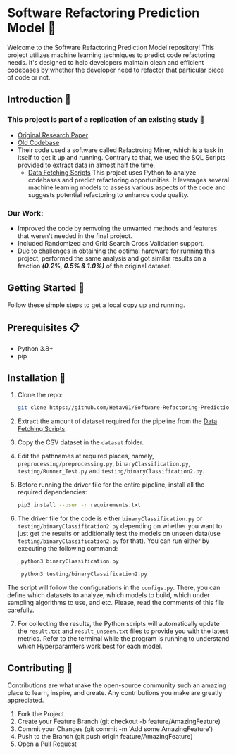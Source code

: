# Software Refactoring Prediction Model 🔄

Welcome to the Software Refactoring Prediction Model repository! This project utilizes machine learning techniques to predict code refactoring needs. It's designed to help developers maintain clean and efficient codebases by whether the developer need to refactor that particular piece of code or not.

## Introduction 🌟
  ### This project is part of a replication of an existing study 📄 
  - [Original Research Paper](https://arxiv.org/pdf/2001.03338)
  - [Old Codebase](https://github.com/refactoring-ai/predicting-refactoring-ml)
  - Their code used a software called Refactroing Miner, which is a task in itself to get it up and running. Contrary to that, we used the SQL Scripts provided to extract data in almost half the time.
    - [Data Fetching Scripts](https://zenodo.org/records/3547639)
  This project uses Python to analyze codebases and predict refactoring opportunities. It leverages several machine learning models to assess various aspects of the code and suggests potential refactoring to enhance code quality.
  
  ### Our Work:
  - Improved the code by remvoing the unwanted methods and features that weren't needed in the final project.
  - Included Randomized and Grid Search Cross Validation support.
  - Due to challenges in obtaining the optimal hardware for running this project, performed the same analysis and got similar results on a fraction ***(0.2%, 0.5% & 1.0%)*** of the original dataset.

## Getting Started 🚀
Follow these simple steps to get a local copy up and running.

## Prerequisites 📋
- Python 3.8+
- pip

## Installation 💽
1. Clone the repo:
   ```sh
   git clone https://github.com/Hetav01/Software-Refactoring-Prediction-Model.git

2. Extract the amount of dataset required for the pipeline from the [Data Fetching Scripts](https://zenodo.org/records/3547639).

3. Copy the CSV dataset in the `dataset` folder.

4. Edit the pathnames at required places, namely, `preprocessing/preprocessing.py`, `binaryClassification.py`, `testing/Runner_Test.py` and `testing/binaryClassification2.py`.

5. Before running the driver file for the entire pipeline, install all the required dependencies:
   ```sh
   pip3 install --user -r requirements.txt

6. The driver file for the code is either `binaryClassification.py` or `testing/binaryClassification2.py` depending on whether you want to just get the results or additionally test the models on unseen data(use `testing/binaryClassification2.py` for that).
   You can run either by executing the following command:
    ```sh
     python3 binaryClassification.py
    ``` 
    ```sh
     python3 testing/binaryClassification2.py
    ```   

The script will follow the configurations in the `configs.py`. There, you can define which datasets to analyze, which models to build, which under sampling algorithms to use, and etc. Please, read the comments of this file carefully.

7. For collecting the results, the Python scripts will automatically update the `result.txt` and `result_unseen.txt` files to provide you with the latest metrics. Refer to the terminal while the program is running to understand which Hyperparamters work best for each model.

## Contributing 🤝
Contributions are what make the open-source community such an amazing place to learn, inspire, and create. Any contributions you make are greatly appreciated.

1. Fork the Project
2. Create your Feature Branch (git checkout -b feature/AmazingFeature)
3. Commit your Changes (git commit -m 'Add some AmazingFeature')
4. Push to the Branch (git push origin feature/AmazingFeature)
5. Open a Pull Request

